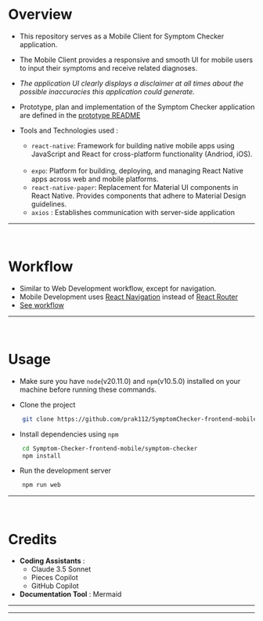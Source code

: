 # Overview
- This repository serves as a Mobile Client for Symptom Checker application.
- The Mobile Client provides a responsive and smooth UI for mobile users to input their symptoms and receive related diagnoses.
- <em>The application UI clearly displays a disclaimer at all times about the possible inaccuracies this application could generate.</em>

- Prototype, plan and implementation of the Symptom Checker application are defined in the [prototype README](https://github.com/prak112/ICD11-SymptomChecker#overview)
- Tools and Technologies used :
    - `react-native`: Framework for building native mobile apps using JavaScript and React for cross-platform functionality (Andriod, iOS).   
    - `expo`: Platform for building, deploying, and managing React Native apps across web and mobile platforms.
    - `react-native-paper`: Replacement for Material UI components in React Native. Provides components that adhere to Material Design guidelines.
    - `axios` : Establishes communication with server-side application

<hr>
<br>

# Workflow
- Similar to Web Development workflow, except for navigation.
- Mobile Development uses [React Navigation](https://reactnavigation.org/docs/getting-started) instead of [React Router](https://reactrouter.com/home)
- [See workflow](https://github.com/prak112/Symptom-Checker-frontend?tab=readme-ov-file#workflow) 

<hr>
<br>

# Usage
- Make sure you have `node`(v20.11.0) and `npm`(v10.5.0) installed on your machine before running these commands.

- Clone the project
```bash
    git clone https://github.com/prak112/SymptomChecker-frontend-mobile.git
```

- Install dependencies using `npm`
```bash
    cd Symptom-Checker-frontend-mobile/symptom-checker
    npm install
```

- Run the development server
```bash
    npm run web
```

<hr>
<br>

# Credits
- **Coding Assistants** : 
    - Claude 3.5 Sonnet
    - Pieces Copilot
    - GitHub Copilot
- **Documentation Tool** : Mermaid

<hr>
<hr>
